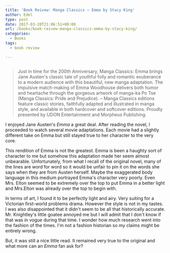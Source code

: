 ```yaml
---
title: 'Book Reivew: Manga Classics – Emma by Stacy King'
author: Edel
type: post
date: 2017-03-20T21:06:51+00:00
url: /books/book-reivew-manga-classics-emma-by-stacy-king/
categories:
  - Books
tags:
  - book review

---
```

<img data-attachment-id="352" data-permalink="http://edelgrace.me/blog/books/book-reivew-manga-classics-emma-by-stacy-king/attachment/emma-stacy-king/" data-orig-file="https://i0.wp.com/edelgrace.me/blog/wp-content/uploads/2017/03/emma-stacy-king.png?fit=189%2C271" data-orig-size="189,271" data-comments-opened="1" data-image-meta="{&quot;aperture&quot;:&quot;0&quot;,&quot;credit&quot;:&quot;&quot;,&quot;camera&quot;:&quot;&quot;,&quot;caption&quot;:&quot;&quot;,&quot;created_timestamp&quot;:&quot;0&quot;,&quot;copyright&quot;:&quot;&quot;,&quot;focal_length&quot;:&quot;0&quot;,&quot;iso&quot;:&quot;0&quot;,&quot;shutter_speed&quot;:&quot;0&quot;,&quot;title&quot;:&quot;&quot;,&quot;orientation&quot;:&quot;0&quot;}" data-image-title="emma-stacy-king" data-image-description="" data-medium-file="https://i0.wp.com/edelgrace.me/blog/wp-content/uploads/2017/03/emma-stacy-king.png?fit=189%2C271" data-large-file="https://i0.wp.com/edelgrace.me/blog/wp-content/uploads/2017/03/emma-stacy-king.png?fit=189%2C271" src="https://i0.wp.com/edelgrace.me/blog/wp-content/uploads/2017/03/emma-stacy-king.png?resize=189%2C271" alt="" class="alignleft size-full wp-image-352" data-recalc-dims="1" />

> Just in time for the 200th Anniversary, Manga Classics: Emma brings Jane Austen's classic tale of youthful folly and romantic exuberance to a modern audience with this beautiful, new manga adaptation. The impulsive match-making of Emma Woodhouse delivers both humor and heartache through the gorgeous artwork of manga-ka Po Tse (Manga Classics: Pride and Prejudice). &#8211; Manga Classics editions feature classic stories, faithfully adapted and illustrated in manga style, and available in both hardcover and softcover editions. Proudly presented by UDON Entertainment and Morpheus Publishing.

I enjoyed Jane Austen's _Emma_ a great deal. After reading the novel, I proceeded to watch several movie adaptations. Each movie had a slightly different take on Emma but still stayed true to her character to the very core.

This rendition of Emma is not the greatest. Emma is been a haughty sort of character to me but somehow this adaptation made her seem almost unbearable. Unfortunately, from what I recall of the original novel, many of the lines are word for word so it would be unfair to pin it on the words she says when they are from Austen herself. Maybe the exaggerated body language in this medium portrayed Emma's character very poorly. Even Mrs. Elton seemed to be extremely over the top to put Emma in a better light and Mrs.Elton was already over the top to begin with.

In terms of art, I found it to be perfectly light and airy. Very suiting for a Victorian first-world problems drama. However the style is not in my tastes. I was also disappointed that it didn't seem to be all that historically accurate. Mr. Knightley's little goatee annoyed me but I will admit that I don't know if that was in vogue during that time. I wonder how much research went into the fashion of the times. I'm not a fashion historian so my claims might be entirely wrong.

But, it was still a nice little read. It remained very true to the original and what more can an _Emma_ fan ask for?